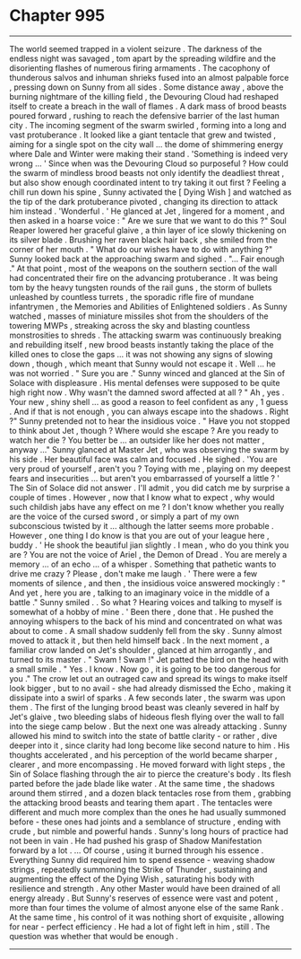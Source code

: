 
# Chapter 995


---

The world seemed trapped in a violent seizure . The darkness of the endless night was savaged , tom apart by the spreading wildfire and the disorienting flashes of numerous firing armaments . The cacophony of thunderous salvos and inhuman shrieks fused into an almost palpable force , pressing down on Sunny from all sides .
Some distance away , above the burning nightmare of the killing field , the Devouring Cloud had reshaped itself to create a breach in the wall of flames . A dark mass of brood beasts poured forward , rushing to reach the defensive barrier of the last human city . The incoming segment of the swarm swirled , forming into a long and vast protuberance .
It looked like a giant tentacle that grew and twisted , aiming for a single spot on the city wall ... the dome of shimmering energy where Dale and Winter were making their stand .
'Something is indeed very wrong ... '
Since when was the Devouring Cloud so purposeful ? How could the swarm of mindless brood beasts not only identify the deadliest threat , but also show enough coordinated intent to try taking it out first ?
Feeling a chill run down his spine , Sunny activated the [ Dying Wish ] and watched as the tip of the dark protuberance pivoted , changing its direction to attack him instead .
'Wonderful . '
He glanced at Jet , lingered for a moment , and then asked in a hoarse voice : " Are we sure that we want to do this ?"
Soul Reaper lowered her graceful glaive , a thin layer of ice slowly thickening on its silver blade . Brushing her raven black hair back , she smiled from the corner of her mouth .
" What do our wishes have to do with anything ?"
Sunny looked back at the approaching swarm and sighed . "... Fair enough ."
At that point , most of the weapons on the southern section of the wall had concentrated their fire on the advancing protuberance . It was being tom by the heavy tungsten rounds of the rail guns , the storm of bullets unleashed by countless turrets , the sporadic rifle fire of mundane infantrymen , the Memories and Abilities of Enlightened soldiers .
As Sunny watched , masses of miniature missiles shot from the shoulders of the towering MWPs , streaking across the sky and blasting countless monstrosities to shreds .
The attacking swarm was continuously breaking and rebuilding itself , new brood beasts instantly taking the place of the killed ones to close the gaps ... it was not showing any signs of slowing down , though , which meant that Sunny would not escape it .
Well ... he was not worried .
" Sure you are ."
Sunny winced and glanced at the Sin of Solace with displeasure . His mental defenses were supposed to be quite high right now . Why wasn't the damned sword affected at all ?
" Ah , yes . Your new , shiny shell ... as good a reason to feel confident as any , 1 guess . And if that is not enough , you can always escape into the shadows . Right ?"
Sunny pretended not to hear the insidious voice .
" Have you not stopped to think about Jet , though ? Where would she escape ? Are you ready to watch her die ? You better be ... an outsider like her does not matter , anyway ..."
Sunny glanced at Master Jet , who was observing the swarm by his side . Her beautiful face was calm and focused .
He sighed .
'You are very proud of yourself , aren't you ? Toying with me , playing on my deepest fears and insecurities ... but aren't you embarrassed of yourself a little ? '
The Sin of Solace did not answer .
I'll admit , you did catch me by surprise a couple of times . However , now that I know what to expect , why would such childish jabs have any effect on me ? I don't know whether you really are the voice of the cursed sword , or simply a part of my own subconscious twisted by it ... although the latter seems more probable . However , one thing I do know is that you are out of your league here , buddy . '
He shook the beautiful jian slightly .
I mean , who do you think you are ? You are not the voice of Ariel , the Demon of Dread . You are merely a memory ... of an echo ... of a whisper . Something that pathetic wants to drive me crazy ? Please , don't make me laugh . '
There were a few moments of silence , and then , the insidious voice answered mockingly :
" And yet , here you are , talking to an imaginary voice in the middle of a battle ."
Sunny smiled .
. So what ? Hearing voices and talking to myself is somewhat of a hobby of mine . '
Been there , done that .
He pushed the annoying whispers to the back of his mind and concentrated on what was about to come .
A small shadow suddenly fell from the sky . Sunny almost moved to attack it , but then held himself back . In the next moment , a familiar crow landed on Jet's shoulder , glanced at him arrogantly , and turned to its master .
" Swam ! Swam !"
Jet patted the bird on the head with a small smile .
" Yes . I know . Now go , it is going to be too dangerous for you ."
The crow let out an outraged caw and spread its wings to make itself look bigger , but to no avail - she had already dismissed the Echo , making it dissipate into a swirl of sparks .
A few seconds later , the swarm was upon them .
The first of the lunging brood beast was cleanly severed in half by Jet's glaive , two bleeding slabs of hideous flesh flying over the wall to fall into the siege camp below . But the next one was already attacking .
Sunny allowed his mind to switch into the state of battle clarity - or rather , dive deeper into it , since clarity had long become like second nature to him . His thoughts accelerated , and his perception of the world became sharper , clearer , and more encompassing .
He moved forward with light steps , the Sin of Solace flashing through the air to pierce the creature's body . Its flesh parted before the jade blade like water .
At the same time , the shadows around them stirred , and a dozen black tentacles rose from them , grabbing the attacking brood beasts and tearing them apart .
The tentacles were different and much more complex than the ones he had usually summoned before - these ones had joints and a semblance of structure , ending with crude , but nimble and powerful hands . Sunny's long hours of practice had not been in vain . He had pushed his grasp of Shadow Manifestation forward by a lot .
... Of course , using it burned through his essence . Everything Sunny did required him to spend essence - weaving shadow strings , repeatedly summoning the Strike of Thunder , sustaining and augmenting the effect of the Dying Wish , saturating his body with resilience and strength . Any other Master would have been drained of all energy already .
But Sunny's reserves of essence were vast and potent , more than four times the volume of almost anyone else of the same Rank . At the same time , his control of it was nothing short of exquisite , allowing for near - perfect efficiency .
He had a lot of fight left in him , still .
The question was whether that would be enough .

---

